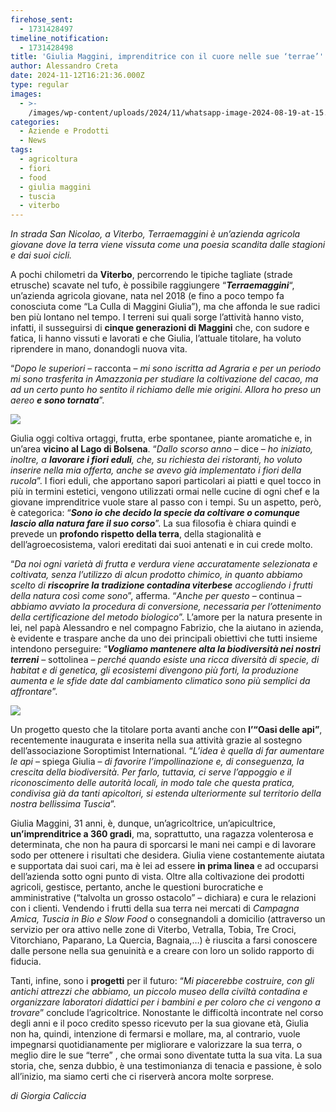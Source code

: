 ```yaml
---
firehose_sent:
  - 1731428497
timeline_notification:
  - 1731428498
title: 'Giulia Maggini, imprenditrice con il cuore nelle sue ‘terrae’'
author: Alessandro Creta
date: 2024-11-12T16:21:36.000Z
type: regular
images:
  - >-
    /images/wp-content/uploads/2024/11/whatsapp-image-2024-08-19-at-15.40.01.webp
categories:
  - Aziende e Prodotti
  - News
tags:
  - agricoltura
  - fiori
  - food
  - giulia maggini
  - tuscia
  - viterbo
---
```


*In strada San Nicolao, a Viterbo, Terraemaggini è un’azienda agricola giovane dove la terra viene vissuta come una poesia scandita dalle stagioni e dai suoi cicli.*

A pochi chilometri da **Viterbo**, percorrendo le tipiche tagliate (strade etrusche) scavate nel tufo, è possibile raggiungere “***Terraemaggini***“, un’azienda agricola giovane, nata nel 2018 (e fino a poco tempo fa conosciuta come “La Culla di Maggini Giulia”), ma che affonda le sue radici ben più lontano nel tempo. I terreni sui quali sorge l’attività hanno visto, infatti, il susseguirsi di **cinque generazioni di Maggini** che, con sudore e fatica, li hanno vissuti e lavorati e che Giulia, l’attuale titolare, ha voluto riprendere in mano, donandogli nuova vita.

“*Dopo le superiori* – racconta – *mi sono iscritta ad Agraria e per un periodo mi sono trasferita in Amazzonia per studiare la coltivazione del cacao, ma ad un certo punto ho sentito il richiamo delle mie origini. Allora ho preso un aereo **e sono tornata***”.

![](/images/wp-content/uploads/2024/11/unknown-1.webp)

Giulia oggi coltiva ortaggi, frutta, erbe spontanee, piante aromatiche e, in un’area **vicino al Lago di Bolsena**. “*Dallo scorso anno* – dice – *ho iniziato, inoltre, a **lavorare i fiori eduli**, che, su richiesta dei ristoranti, ho voluto inserire nella mia offerta, anche se avevo già implementato i fiori della rucola*”. I fiori eduli, che apportano sapori particolari ai piatti e quel tocco in più in termini estetici, vengono utilizzati ormai nelle cucine di ogni chef e la giovane imprenditrice vuole stare al passo con i tempi. Su un aspetto, però, è categorica: “***Sono io che decido la specie da coltivare o comunque lascio alla natura fare il suo corso***”. La sua filosofia è chiara quindi e prevede un **profondo rispetto della terra**, della stagionalità e dell’agroecosistema, valori ereditati dai suoi antenati e in cui crede molto.

“*Da noi ogni varietà di frutta e verdura viene accuratamente selezionata e coltivata, senza l’utilizzo di alcun prodotto chimico, in quanto abbiamo scelto di **riscoprire la tradizione contadina viterbese** accogliendo i frutti della natura così come sono*”, afferma. “*Anche per questo* – continua – *abbiamo avviato la procedura di conversione, necessaria per l’ottenimento della certificazione del metodo biologico*”. L’amore per la natura presente in lei, nel papà Alessandro e nel compagno Fabrizio, che la aiutano in azienda, è evidente e traspare anche da uno dei principali obiettivi che tutti insieme intendono perseguire: “***Vogliamo mantenere alta la biodiversità nei nostri terreni*** – sottolinea – *perché quando esiste una ricca diversità di specie, di habitat e di genetica, gli ecosistemi divengono più forti, la produzione aumenta e le sfide date dal cambiamento climatico sono più semplici da affrontare*”.

![](/images/wp-content/uploads/2024/11/unknown-2.webp)

Un progetto questo che la titolare porta avanti anche con **l’“Oasi delle api”**, recentemente inaugurata e inserita nella sua attività grazie al sostegno dell’associazione Soroptimist International. “*L’idea è quella di far aumentare le api* – spiega Giulia – *di favorire l’impollinazione e, di conseguenza, la crescita della biodiversità. Per farlo, tuttavia, ci serve l’appoggio e il riconoscimento delle autorità locali, in modo tale che questa pratica, condivisa già da tanti apicoltori, si estenda ulteriormente sul territorio della nostra bellissima Tuscia*”.

Giulia Maggini, 31 anni, è, dunque, un’agricoltrice, un’apicultrice, **un’imprenditrice a 360 gradi**, ma, soprattutto, una ragazza volenterosa e determinata, che non ha paura di sporcarsi le mani nei campi e di lavorare sodo per ottenere i risultati che desidera. Giulia viene costantemente aiutata e supportata dai suoi cari, ma è lei ad essere **in prima linea** e ad occuparsi dell’azienda sotto ogni punto di vista. Oltre alla coltivazione dei prodotti agricoli, gestisce, pertanto, anche le questioni burocratiche e amministrative (“talvolta un grosso ostacolo” – dichiara) e cura le relazioni con i clienti. Vendendo i frutti della sua terra nei mercati di *Campagna Amica, Tuscia in Bio e Slow Food* o consegnandoli a domicilio (attraverso un servizio per ora attivo nelle zone di Viterbo, Vetralla, Tobia, Tre Croci, Vitorchiano, Paparano, La Quercia, Bagnaia,…) è riuscita a farsi conoscere dalle persone nella sua genuinità e a creare con loro un solido rapporto di fiducia.

Tanti, infine, sono i **progetti** per il futuro: “*Mi piacerebbe costruire, con gli antichi attrezzi che abbiamo, un piccolo museo della civiltà contadina e organizzare laboratori didattici per i bambini e per coloro che ci vengono a trovare*” conclude l’agricoltrice. Nonostante le difficoltà incontrate nel corso degli anni e il poco credito spesso ricevuto per la sua giovane età, Giulia non ha, quindi, intenzione di fermarsi e mollare, ma, al contrario, vuole impegnarsi quotidianamente per migliorare e valorizzare la sua terra, o meglio dire le sue “terre” , che ormai sono diventate tutta la sua vita. La sua storia, che, senza dubbio, è una testimonianza di tenacia e passione, è solo all’inizio, ma siamo certi che ci riserverà ancora molte sorprese.

*di Giorgia Caliccia*
